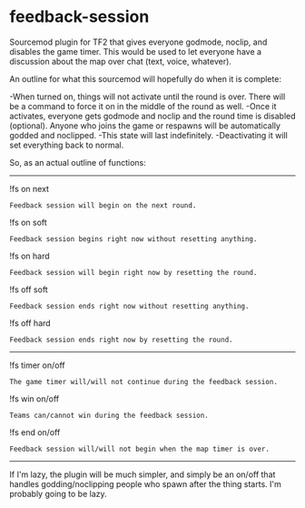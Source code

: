 # feedback-session
Sourcemod plugin for TF2 that gives everyone godmode, noclip, and disables the game timer. This would be used to let everyone have a discussion about the map over chat (text, voice, whatever).

An outline for what this sourcemod will hopefully do when it is complete:

-When turned on, things will not activate until the round is over. There will be a command to force it on in the middle of the round as well.
-Once it activates, everyone gets godmode and noclip and the round time is disabled (optional). Anyone who joins the game or respawns will be automatically godded and noclipped.
-This state will last indefinitely.
-Deactivating it will set everything back to normal.

So, as an actual outline of functions:

---

!fs on next

	Feedback session will begin on the next round.

!fs on soft

	Feedback session begins right now without resetting anything.
	
!fs on hard

	Feedback session will begin right now by resetting the round.

!fs off soft

	Feedback session ends right now without resetting anything.
	
!fs off hard

	Feedback session ends right now by resetting the round.

----	

!fs timer on/off

	The game timer will/will not continue during the feedback session.
	
!fs win on/off

	Teams can/cannot win during the feedback session.

!fs end on/off

	Feedback session will/will not begin when the map timer is over.
	
---

If I'm lazy, the plugin will be much simpler, and simply be an on/off that handles godding/noclipping people who spawn after the thing starts. I'm probably going to be lazy.